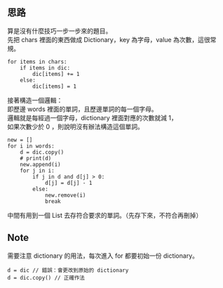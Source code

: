 思路
--
算是沒有什麼技巧一步一步來的題目。    
先把 chars 裡面的東西做成 Dictionary，key 為字母，value 為次數，這很常規。     
```
for items in chars:
    if items in dic:
        dic[items] += 1       
    else:
        dic[items] = 1
```
接著構造一個邏輯：    
即歷邊 words 裡面的單詞，且歷邊單詞的每一個字母。    
邏輯就是每經過一個字母，dictionary 裡面對應的次數就減 1，    
如果次數少於 0 ，則說明沒有辦法構造這個單詞。  
```
new = []
for i in words:
    d = dic.copy()
    # print(d)
    new.append(i)
    for j in i:            
        if j in d and d[j] > 0:
            d[j] = d[j] - 1
        else: 
            new.remove(i)
            break
```
中間有用到一個 List 去存符合要求的單詞。（先存下來，不符合再刪掉）
</br>

Note
--
需要注意 dictionary 的用法，每次進入 for 都要初始一份 dictionary。   
```
d = dic // 錯誤：會更改到原始的 dictionary
d = dic.copy() // 正確作法
```
